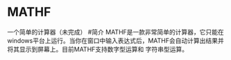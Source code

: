 # MATHF
一个简单的计算器（未完成）
#简介
MATHF是一款非常简单的计算器，它只能在windows平台上运行。当你在窗口中输入表达式后，MATHF会自动计算出结果并将其显示到屏幕上。目前MATHF支持数字型运算和
字符串型运算。

